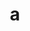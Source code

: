 ---
layout: cake
title:  a
type: cake
bannerimg: /banners/cakebanner
comic: cake_16.png
name: Smokin'
hovertext: heh heh
next: 17
prev: 15
permalink: cakes/16/
---